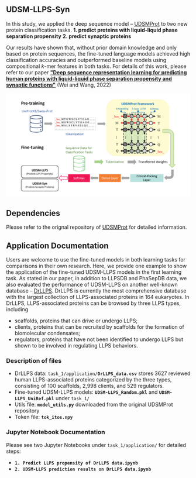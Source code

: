 ## UDSM-LLPS-Syn
In this study, we applied the deep sequence model – [UDSMProt](https://github.com/nstrodt/UDSMProt) to two new protein classification tasks.
<b>1. predict proteins with liquid-liquid phase separation propensity</b>
<b>2. predict synaptic proteins</b><br />

Our results have shown that, without prior domain knowledge and only based on protein sequences, the fine-tuned language models achieved high classification accuracies and outperformed baseline models using compositional *k*-mer features in both tasks. For details of this work, please refer to our paper [**"Deep sequence representation learning for predicting human proteins with liquid-liquid phase separation propensity and synaptic functions"**](https://dl.acm.org/doi/10.1145/3535508.3545550) (Wei and Wang, 2022)
<p align = "center">
  <img src="figure1.png" width="650"></img>
</p>

## Dependencies
Please refer to the orignal repository of [UDSMProt](https://github.com/nstrodt/UDSMProt) for detailed information.

## Application Documentation
Users are welcome to use the fine-tuned models in both learning tasks for comparisons in their own research.
Here, we provide one example to show the application of the fine-tuned UDSM-LLPS models in the first learning task. As stated in our paper, in addition to LLPSDB and PhaSepDB data, we also evaluated the performance of UDSM-LLPS on another well-known database – [DrLLPS](http://llps.biocuckoo.cn/). DrLLPS is currently the most comprehensive database with the largest collection of LLPS-associated proteins in 164 eukaryotes. In DrLLPS, LLPS-associated proteins can be browsed by three LLPS types, including
<ul>
  <li>scaffolds, proteins that can drive or undergo LLPS;</li>
  <li>clients, proteins that can be recruited by scaffolds for the formation of biomolecular condensates;</li>
  <li>regulators, proteins that have not been identified to undergo LLPS but shown to be involved in regulating LLPS behaviors.</li>
</ul>

### Description of files
<ul>
  <li>DrLLPS data: <code>task_1/application/<b>DrLLPS_data.csv</b></code> stores 3627 reviewed human LLPS-associated proteins categorized by the three types, consisting
of 100 scaffolds, 2,998 clients, and 529 regulators.</li>
  <li>Fine-tuned UDSM-LLPS models: <code><b>UDSM-LLPS_Random.pkl</b></code> and <code><b>UDSM-LLPS_UniRef.pkl</b></code> under <code>task_1/</code></li>
  <li>Utils file: <code><b>model_utils.py</b></code> downloaded from the original UDSMProt repository</li>
  <li>Token file: <code><b>tok_itos.npy</b></code>
</ul>

### Jupyter Notebook Documentation
Please see two Jupyter Notebooks under <code>task_1/application/</code> for detailed steps:
<ul>
<li><code><b>1. Predict LLPS propensity of DrLLPS data.ipynb</b></code></li>
<li><code><b>2. UDSM-LLPS prediction results on DrLLPS data.ipynb</b></code></li>
</ul>
